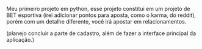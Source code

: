 Meu primeiro projeto em python, esse projeto constitui em um projeto de BET esportiva (irei adicionar pontos para aposta, como o karma, do reddit), porém com um detalhe diferente,
você irá apostar em relacionamentos.

(planejo concluir a parte de cadastro, além de fazer a interface principal da aplicação.)
